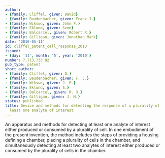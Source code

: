 ```yaml
---
author:
- {family: Cliffel, given: David}
- {family: Baudenbacher, given: Franz J.}
- {family: Wikswo, given: John P.}
- {family: Eklund, given: Sven}
- {family: Balcarcel, given: Robert R.}
- {family: Gilligan, given: Jonathan Mark}
date: '2010-05-11'
id: cliffel_patent_cell_response_2010
issued:
- {day: '11', month: '5', year: '2010'}
number: 7,713,733 B2
pub_type: patent
short_author:
- {family: Cliffel, given: D.}
- {family: Baudenbacher, given: F. J.}
- {family: Wikswo, given: J. P.}
- {family: Eklund, given: S.}
- {family: Balcarcel, given: R. R.}
- {family: Gilligan, given: J. M.}
status: published
title: Device and methods for detecting the response of a plurality of cells to at
  least one analyte of interest
---
```

An apparatus and methods for detecting at least one analyte of interest either produced or consumed by a plurality of cell. In one embodiment of the present invention, the method includes the steps of providing a housing defining a chamber, placing a plurality of cells in the chamber, and simultaneously detecting at least two analytes of interest either produced or consumed by the plurality of cells in the chamber.
